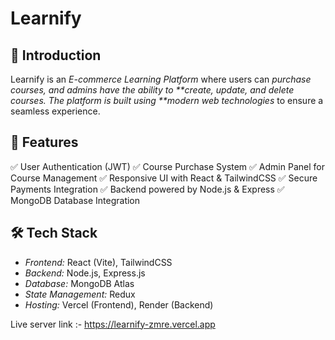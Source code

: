 # Learnify

## 🚀 Introduction

Learnify is an _E-commerce Learning Platform_ where users can _purchase courses, and admins have the ability to **create, update, and delete courses. The platform is built using **modern web technologies_ to ensure a seamless experience.

## 📌 Features

✅ User Authentication (JWT)
✅ Course Purchase System
✅ Admin Panel for Course Management
✅ Responsive UI with React & TailwindCSS
✅ Secure Payments Integration
✅ Backend powered by Node.js & Express
✅ MongoDB Database Integration

## 🛠 Tech Stack

- _Frontend:_ React (Vite), TailwindCSS
- _Backend:_ Node.js, Express.js
- _Database:_ MongoDB Atlas
- _State Management:_ Redux
- _Hosting:_ Vercel (Frontend), Render (Backend)

Live server link :- https://learnify-zmre.vercel.app